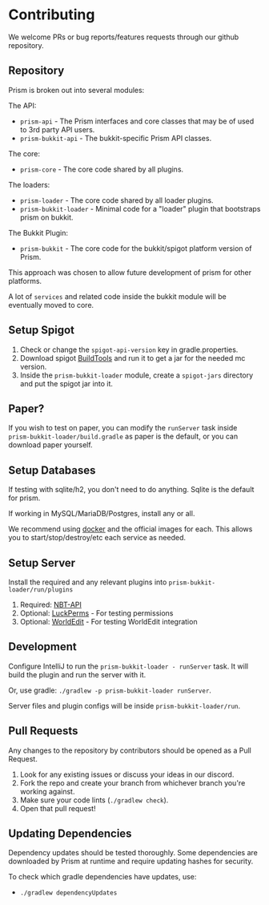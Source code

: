 # Contributing

We welcome PRs or bug reports/features requests through our github repository.

## Repository

Prism is broken out into several modules:

The API:

- `prism-api` - The Prism interfaces and core classes that may be of used to 3rd party API users.
- `prism-bukkit-api` - The bukkit-specific Prism API classes.

The core:

- `prism-core` - The core code shared by all plugins.

The loaders:

- `prism-loader` - The core code shared by all loader plugins.
- `prism-bukkit-loader` - Minimal code for a "loader" plugin that bootstraps prism on bukkit.

The Bukkit Plugin:

- `prism-bukkit` - The core code for the bukkit/spigot platform version of Prism.

This approach was chosen to allow future development of prism for other platforms.

A lot of `services` and related code inside the bukkit module will be eventually moved to core.

## Setup Spigot

1. Check or change the `spigot-api-version` key in gradle.properties.
2. Download spigot [BuildTools](https://www.spigotmc.org/wiki/buildtools/) and run it to get a jar for the needed mc version.
3. Inside the `prism-bukkit-loader` module, create a `spigot-jars` directory and put the spigot jar into it.

## Paper?

If you wish to test on paper, you can modify the `runServer` task inside `prism-bukkit-loader/build.gradle` as
paper is the default, or you can download paper yourself.
 
## Setup Databases

If testing with sqlite/h2, you don't need to do anything. Sqlite is the default for prism.

If working in MySQL/MariaDB/Postgres, install any or all.

We recommend using [docker](https://www.docker.com/) and the official images for each. This allows you to
start/stop/destroy/etc each service as needed.

## Setup Server

Install the required and any relevant plugins into `prism-bukkit-loader/run/plugins`

1. Required: [NBT-API](https://modrinth.com/plugin/nbtapi)
2. Optional: [LuckPerms](https://luckperms.net/) - For testing permissions
3. Optional: [WorldEdit](https://enginehub.org/worldedit) - For testing WorldEdit integration

## Development

Configure IntelliJ to run the `prism-bukkit-loader - runServer` task. It will build the plugin and run the server with it. 

Or, use gradle: `./gradlew -p prism-bukkit-loader runServer`.

Server files and plugin configs will be inside `prism-bukkit-loader/run`.

## Pull Requests

Any changes to the repository by contributors should be opened as a Pull Request.

1. Look for any existing issues or discuss your ideas in our discord.
2. Fork the repo and create your branch from whichever branch you're working against.
3. Make sure your code lints (`./gradlew check`).
4. Open that pull request!

## Updating Dependencies

Dependency updates should be tested thoroughly. Some dependencies are downloaded by Prism at runtime
and require updating hashes for security.

To check which gradle dependencies have updates, use:

- `./gradlew dependencyUpdates`

